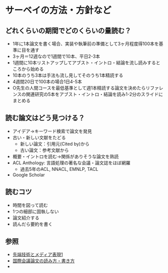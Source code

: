 # サーベイの方法・方針など

## どれくらいの期間でどのくらいの量読む？

- 1年に1本論文を書く場合、実装や執筆前の準備として3ヶ月程度得100本を基準に目を通す
- 3ヶ月＝12週なので1週間で10本、平日2-3本
- 1週間に10本リストアップしてアブスト・イントロ・結論を流し読みするところから始める
- 10本のうち3本は手法も流し見してそのうち1本精読する
- 4週間20日で100本の場合1日4-5本
- O先生の人間コースを最低基準として週1本精読する論文を決めたらリファレンスの関連研究の5本をアブスト・イントロ・結論を読み1-2分のスライドにまとめる

## 読む論文はどう見つける？

- アイデア→キーワード検索で論文を発見
- 古い・新しい文献をたどる
  - 新しい論文：引用元(Cited by)から
  - 古い論文：参考文献から
- 概要・イントロを読む→関係がありそうな論文を熟読
- ACL Anthology: 言語処理の著名な会議・論文誌をほぼ網羅
  - 過去5年のACL, NNACL, EMNLP, TACL
- Google Scholar

## 読むコツ

- 時間を図って読む
- 1つの細部に固執しない
- 論文紹介する
- 読んだら要約を書く

## 参照

- [先端技術とメディア表現1](https://www.slideshare.net/Ochyai/1-ftma15)
- [国際会議論文の読み方・書き方](http://www.phontron.com/slides/neubig15nlptutorial.pdf)
- 
